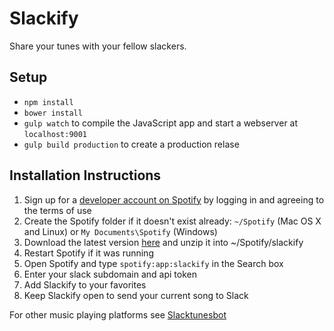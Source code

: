Slackify
============
Share your tunes with your fellow slackers.

## Setup

- `npm install`
- `bower install`
- `gulp watch` to compile the JavaScript app and start a webserver at `localhost:9001`
- `gulp build production` to create a production relase

## Installation Instructions
1. Sign up for a [developer account on Spotify](https://devaccount.spotify.com/my-account/) by logging in and agreeing to the terms of use
1. Create the Spotify folder if it doesn't exist already: `~/Spotify` (Mac OS X and Linux) or `My Documents\Spotify` (Windows)
1. Download the latest version [here](https://github.com/areida/slackify) and unzip it into ~/Spotify/slackify
1. Restart Spotify if it was running
1. Open Spotify and type `spotify:app:slackify` in the Search box
1. Enter your slack subdomain and api token
1. Add Slackify to your favorites
1. Keep Slackify open to send your current song to Slack

For other music playing platforms see [Slacktunesbot](https://github.com/areida/slacktunesbot)